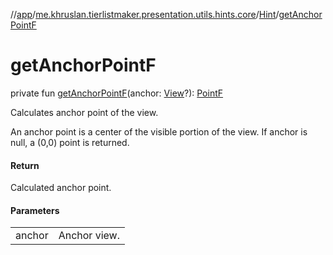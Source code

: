 //[app](../../../index.md)/[me.khruslan.tierlistmaker.presentation.utils.hints.core](../index.md)/[Hint](index.md)/[getAnchorPointF](get-anchor-point-f.md)

# getAnchorPointF

private fun [getAnchorPointF](get-anchor-point-f.md)(anchor: [View](https://developer.android.com/reference/kotlin/android/view/View.html)?): [PointF](https://developer.android.com/reference/kotlin/android/graphics/PointF.html)

Calculates anchor point of the view.

An anchor point is a center of the visible portion of the view. If anchor is null, a (0,0) point is returned.

#### Return

Calculated anchor point.

#### Parameters

| | |
|---|---|
| anchor | Anchor view. |
